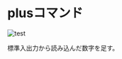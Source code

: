 # plusコマンド

![test](https://github.com/NaokiOtsubo/robosys2023/actions/workflows/test.yml/badge.svg)

 標準入出力から読み込んだ数字を足す。


